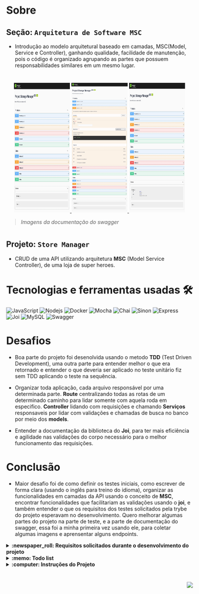 # Sobre

## Seção: `Arquitetura de Software MSC`

- Introdução ao modelo arquitetural baseado em camadas, MSC(Model, Service e Controller), ganhando qualidade, facilidade de manutenção, pois o código é organizado agrupando as partes que possuem responsabilidades similares em um mesmo lugar.

#
<div align="center">
  <a href="https://raw.githubusercontent.com/davidrogger/trybe-project-store-manager/readme-update/readme-imgs/project_top.webp">
    <img height="350px" width="30%" src="./readme-imgs/project_top.webp">
  </a>
  <a href="https://raw.githubusercontent.com/davidrogger/trybe-project-store-manager/readme-update/readme-imgs/project_mid.webp">
    <img height="350px" width="30%" src="./readme-imgs/project_mid.webp">
  </a>
  <a href="https://raw.githubusercontent.com/davidrogger/trybe-project-store-manager/readme-update/readme-imgs/project_bot.webp">
    <img height="350px" width="30%" src="./readme-imgs/project_bot.webp">
  </a>
</div>

>*Imagens da documentação do swagger*
#
## Projeto: `Store Manager`

- CRUD de uma API utilizando arquitetura **MSC** (Model Service Controller), de uma loja de super heroes.

# Tecnologias e ferramentas usadas 🛠

![JavaScript](https://img.shields.io/badge/-JavaScript-%23F7DF1C?style=flat-square&logo=javascript&logoColor=000000&labelColor=%23F7DF1C&color=%23FFCE5A)
![Nodejs](https://img.shields.io/badge/-Nodejs-339933?style=flat-square&logo=Node.js&logoColor=ffffff)
![Docker](https://img.shields.io/badge/-Docker-fff?style=flat-square&logo=docker)
![Mocha](https://img.shields.io/badge/-Mocha-896446?style=flat-square&logo=mocha&logoColor=ffffff)
![Chai](https://img.shields.io/badge/-Chai-a40802?style=flat-square&logo=chai)
![Sinon](https://img.shields.io/badge/-Sinon-a0d3a4?style=flat-square&logo=sinon)
![Express](https://img.shields.io/badge/-Express-339999?style=flat-square&logo=express&logoColor=ffffff)
![Joi](https://img.shields.io/badge/-Joi-0080ff?style=flat-square&logo=joi)
![MySQL](https://img.shields.io/badge/-MySQL-EAA221?style=flat-square&logo=mysql&logoColor=1e4c68)
![Swagger](https://img.shields.io/badge/-Swagger-85EA2D?style=flat-square&logo=swagger&logoColor=000)

# Desafios

- Boa parte do projeto foi desenolvida usando o metodo **TDD** (Test Driven Development), uma outra parte para entender melhor o que era retornado e entender o que deveria ser aplicado no teste unitário fiz sem TDD aplicando o teste na sequência.

- Organizar toda aplicação, cada arquivo responsável por uma determinada parte. **Route** centralizando todas as rotas de um determinado caminho para lidar somente com aquela roda em especifico. **Controller** lidando com requisições e chamando **Serviços** responsaveis por lidar com validações e chamadas de busca no banco por meio dos **models**.

- Entender a documentação da biblioteca do **Joi**, para ter mais eficiência e agilidade nas validações do corpo necessário para o melhor funcionamento das requisições.

# Conclusão

- Maior desafio foi de como definir os testes iniciais, como escrever de forma clara (usando o inglês para treino do idioma), organizar as funcionalidades em camadas da API usando o conceito de **MSC**, encontrar funcionalidades que facilitariam as validações usando o **joi**, e também entender o que os requisitos dos testes solicitados pela trybe do projeto esperavam no desenvolvimento.
Quero melhorar algumas partes do projeto na parte de teste, e a parte de documentação do swagger, essa foi a minha primeira vez usando ele, para coletar algumas imagens e aprensentar alguns endpoints.

</details>

<details>
  <summary>
    <strong>
      :newspaper_roll: Requisitos solicitados durante o desenvolvimento do projeto
    </strong>
  </summary>

 
  ### Requisitos
  *Nome* | *Avaliação*
  --- | :---:
01 - Crie endpoints para listar produtos | :heavy_check_mark:
02 - Desenvolva testes que cubram no mínimo 5% das camadas da sua aplicação | :heavy_check_mark:
03 - Crie endpoint para cadastrar produtos | :heavy_check_mark:
04 - Crie validações para produtos | :heavy_check_mark:
05 - Desenvolva testes que cubram no mínimo 10% das camadas da sua aplicação | :heavy_check_mark:
06 - Crie endpoint para validar e cadastrar vendas | :heavy_check_mark:
07 - Desenvolva testes que cubram no mínimo 15% das camadas da sua aplicação | :heavy_check_mark:
08 - Crie endpoints para listar vendas | :heavy_check_mark:
09 - Desenvolva testes que cubram no mínimo 20% das camadas da sua aplicação | :heavy_check_mark:
10 - Crie endpoint para atualizar um produto | :heavy_check_mark:
11 - Desenvolva testes que cubram no mínimo 25% das camadas da sua aplicação | :heavy_check_mark:
12 - Crie endpoint para deletar um produto | :heavy_check_mark:
13 - Desenvolva testes que cubram no mínimo 30% das camadas da sua aplicação | :heavy_check_mark:
14 - Crie endpoint para deletar uma venda | :heavy_check_mark:
15 - Desenvolva testes que cubram no mínimo 35% das camadas da sua aplicação | :heavy_check_mark:
16 - Crie endpoint para atualizar uma venda | :heavy_check_mark:
17 - Desenvolva testes que cubram no mínimo 40% das camadas da sua aplicação | :heavy_check_mark:
18 - Crie endpoint products/search?q=searchTerm | :heavy_check_mark:
19 - Desenvolva testes que cubram no mínimo 50% das camadas da sua aplicação | :heavy_check_mark:
20 - Desenvolva testes que cubram no mínimo 60% das camadas da sua aplicação | :heavy_check_mark:



</details>

<details>
  <summary>
    <strong>
      :memo: Todo list
    </strong>
  </summary>

  - [x] - ~~Criar aplicação com base nos requisitos da trybe.~~ ![data](https://badgen.net/badge/delivery/04-07-2022/green)

</details>

<details>
  <summary>
    <strong>
      :computer: Instruções do  Projeto
    </strong>
  </summary>

> ### Importante seguir a ordem apresentada a baixo, para o funcionamento.

<details>
<summary>
  <strong>
    ⚠️ Configurações mínimas para execução do projeto
  </strong>
</summary>

  > - Sistema Operacional Distribuição Unix
  > - Node versão >= 16
  > - Docker
  > - Docker-compose versão >=1.29.2
  > - API Client ([Thunder Client](https://www.thunderclient.com/), [Insomnia](https://insomnia.rest/), [POSTMAN](https://www.postman.com/), ou algum outro de sua preferência)

  </details>

  <details>
  <summary>
    <strong>
      ⚠️ Inicie o docker-compose
    </strong>
  </summary>

  >Após clonar o respositório para iniciar o docker compose, você deve dentro da pasta raiz do projeto usar o comando: `docker-compose up -d`
  >Verifique os containers usando o comando `docker ps` no terminal. Deve aparecer dois containers com o nome de *store_manager e *store_manager_db*.
  </details>

  <details>
  <summary>
    <strong>
      ⚙️ Variáveis de ambiente
    </strong>
  </summary>

  >Deve-se remover a extensão `sample` do arquivo .env na raiz do projeto com o seguinte conteúdo:
  >```
  >MYSQL_HOST=127.0.0.1
  >MYSQL_USER=root
  >MYSQL_PASSWORD=password
  >MYSQL_DATABASE=StoreManager
  >PORT=3000
  >```
  </details>

  <details>
    <summary>
      <strong>
        🗂 Acessando as Rotas
      </strong>
    </summary>

  >Para acessar e testar as rotas:
  >1. Usando algum API Cliente, conforme citado nas configurações mínimas.
  >2. Acessando a documentação gerada pelo swagger `localhost:3000/api-docs`.
  >3. Usando teste automatizado no terminal,  `docker exec -it store_manager npm run test:mocha`

  <details>  
  <summary>
    <span>Endpoint <code>/products</code></span>
  </summary>

  ## GET - `localhost:3000/products/search`

  > - Rota responsável por realizar consultas por qualquer palavra inclusa em um nome de produto.
  > - Para buscar, é necessário realizar uma requisição GET usando o parametro `q` seguindo do nome que deseja filtrar.
  > ### Exemplo:
  >```
  >localhost:3000/products/search?q=Martelo
  >```
  > ### Status:
  > - **`200`**: Retorna com um json com uma lista com o filtro da palavra usada, caso não encontre nada, retorna uma lista vazia.

  ## GET - `localhost:3000/products/:id`

  > - Rota responsável por realizar uma consulta do produto por seu *id*.
  > - Para buscar um produto, é necessário realizar uma requisição GET usando o parametro com o ID.
  > ### Exemplo:
  >```
  >localhost:3000/products/1
  >```
  > ### Status:
  > - **`200`**: Retorna um json com detalhes do produto referente há aquele ID.
  > - **`404`**: Retorna um json com a mensagem `Product not found`.
  > - **`422`**: Retorna um json com a mensagem `"id" must be a number`.

  ## PUT - `localhost:3000/products/:id`

  > - Rota responsável por realizar atualização no produto por seu *id*.
  > - Para atualizar o produto, é necessário realizar uma requisição PUT usando o parametro com o ID, `localhost:3000/products/n` e um json com um corpo válido.
  > ### Exemplo:
  >```
  > localhost:3000/products/1
  >{
  >  "name": "Life Stone"
  >}
  >```
  > ### Status:
  > - **`200`**: Retorna um json com o produto atualizado.
  > - **`400`**: Retorna um json com a mensagem indicando qual campo está incorreto no corpo da requisição.
  > - **`404`**: Retorna um json com a mensagem `Product not found`.
  > - **`422`**: Retorna um json com a mensagem `"id" must be a number`.

  ## DELETE - `localhost:3000/products/:id`

  > - Rota responsável por deletar um produto.
  > - Para deletar um produto, é necessário realizar uma requisição DELETE usando o parametro com o ID do produto.
  > ### Exemplo:
  >```
  >localhost:3000/products/1
  >```
  > ### Status:
  > - **`204`**: Em caso de sucesso, retorna somente o status 204(no content).
  > - **`404`**: Retorna um json com a mensagem `Product not found`.
  > - **`422`**: Retorna um json com a mensagem `"id" must be a number`.

  ## GET - `localhost:3000/products`

  > - Rota responsável por apresentar todos os produtos cadastrados.
  > - Para realizar a buscar, é necessário realizar uma requisição GET.
  > ### Exemplo:
  >```
  >localhost:3000/products
  >```
  > ### Status:
  > - **`200`**: Retorna um json com uma lista de todos produtos cadastrados.

  ## POST - `localhost:3000/products`

  > - Rota responsável por cadastrar um novo produto.
  > - Para cadastrar um produto, é necessário realizar uma requisição POST para URL: `localhost:3000/products` contendo um corpo json com o nome do produto.
  > ### Exemplo:
  >```
  >{
  >  "name": "Life Stone"
  >}
  >```
  > ### Status:
  > - **`200`**: Retorna um json com o id e nome do produto cadastrado.
  > - **`400`**: Retorna um json com a mensagem `"name" is required`.

  </details>

  <details>
  <summary>
      <span>Endpoint <code>/sales</code></span>
  </summary>

  ## GET - `localhost:3000/sales/:id`

  > - Rota responsável por mostrar detalhes de venda por seu *id*.
  > - Para buscar a venda, é necessário realizar uma requisição GET usando o parametro com o ID.
  > ### Exemplo:
  >```
  >localhost:3000/sales/1
  >```
  > ### Status:
  > - **`200`**: Retorna um json com detalhes da venda do ID.
  > - **`404`**: Retorna um json com a mensagem `Sale not found`.
  > - **`422`**: Retorna um json com a mensagem `"id" must be a number`.

  ## PUT - `localhost:3000/sales/:id`

  > - Rota responsável por realizar atualização na venda por seu *id*.
  > - Para atualizar a venda, é necessário realizar uma requisição PUT usando o parametro com o ID, `localhost:3000/sales/n` e um json com um corpo válido de uma lista contendo todos produtos e suas atualizações.
  > ### Exemplo:
  > localhost:3000/sales/1
  >```
  >[
  >  {
  >    "productId": 2,
  >    "quantity": 5
  >  }
  >]
  >```
  > ### Status:
  > - **`200`**: Retorna um json com o produto atualizado.
  > - **`400`**: Retorna um json com a mensagem de qual campo está incorreto para requisição.
  > - **`404`**: Retorna um json com a mensagem `Sale not found`.
  > - **`422`**: Retorna um json com a mensagem `"id" must be a number`.

  ## DELETE - `localhost:3000/sales/:id`

  > - Rota responsável por deletar uma venda.
  > - Para deletar uma venda, é necessário realizar uma requisição DELETE usando o parametro com o ID da venda.
  > ### Exemplo:
  >```
  >localhost:3000/sales/1
  >```
  > ### Status:
  > - **`204`**: Em caso de sucesso, retorna somente o status 204(no content).
  > - **`404`**: Retorna um json com a mensagem `Product not found`.
  > - **`422`**: Retorna um json com a mensagem `"id" must be a number`.

  ## GET - `localhost:3000/sales`

  > - Rota responsável mostrar todas vendas cadastradas.
  > - Para buscar, é necessário realizar uma requisição GET.
  > ### Exemplo:
  >```
  >localhost:3000/sales
  >```
  > ### Status:
  > - **`200`**: Retorna um json com listagem de todas vendas.

  ## POST - `localhost:3000/sales`

  > - Rota responsável por cadastrar uma nova venda.
  > - Para cadastrar uma venda, é necessário realizar uma requisição POST para URL: `localhost:3000/sales` contendo um corpo json com os detalhes da venda.
  > ### Exemplo:
  >```
  >[
  >  {
  >    "productId": 2,
  >    "quantity": 5
  >  }
  >]
  >```
  > ### Status:
  > - **`200`**: Retorna um json com o id e detalhes da venda.
  > - **`400`**: Retorna um json com a mensagem de qual campo está incorreto para requisição.

  </details>

  </details>
</details>

#

<div align="right">
  <img src="https://badgen.net/badge/last%20update/15-02-2023/blue">
</div>
